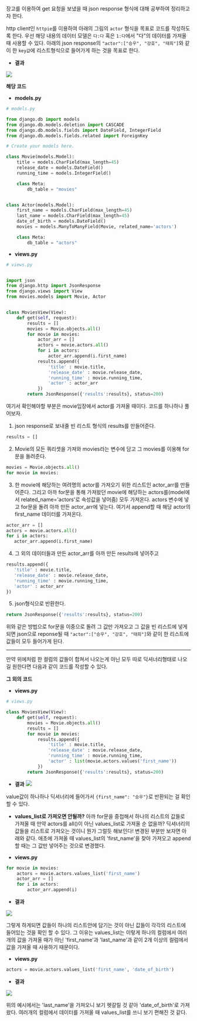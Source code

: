 장고를 이용하여 get 요청을 보냈을 때 json response 형식에 대해 공부하여 정리하고자 한다.

http client인 `httpie`를 이용하여 아래의 그림의 `actor` 형식을 목표로 코드를 작성하도록 한다. 우선 해당 내용의 데이터 모델은 `다:다` 혹은 `1:다`에서 "다"의 데이터를 가져올 때 사용할 수 있다. 아래의 json response의 `"actor":["승우", "강호", "태희"]`와 같이 한 `key값`에 리스트형식으로 들어가게 하는 것을 목표로 한다. 

- **결과**

![](https://images.velog.io/images/anjaekk/post/0c17a947-f89b-4c1c-990e-a5f14e78691e/image.png)

**해당 코드**

- **models.py**
```python
# models.py

from django.db import models
from django.db.models.deletion import CASCADE
from django.db.models.fields import DateField, IntegerField
from django.db.models.fields.related import ForeignKey

# Create your models here.

class Movie(models.Model):
    title = models.CharField(max_length=45)
    release_date = models.DateField()
    running_time = models.IntegerField()

    class Meta:
        db_table = "movies"


class Actor(models.Model):
    first_name = models.CharField(max_length=45)
    last_name = models.CharField(max_length=45)
    date_of_birth = models.DateField()
    movies = models.ManyToManyField(Movie, related_name='actors')

    class Meta:
        db_table = "actors"

```
- **views.py**
```python
# views.py


import json
from django.http import JsonResponse
from django.views import View
from movies.models import Movie, Actor


class MoviesView(View):
    def get(self, request):
        results = []
        movies = Movie.objects.all()
        for movie in movies:
            actor_arr = []
            actors = movie.actors.all()
            for i in actors:
                actor_arr.append(i.first_name)
            results.append({
                'title' : movie.title,
                'release_date' : movie.release_date,
                'running_time' : movie.running_time,
                'actor' : actor_arr
            })
        return JsonResponse({'results':results}, status=200)
```

여기서 확인해야할 부분은 movie입장에서 actor를 가져올 때이다. 코드를 하나하나 풀어보자.

1. json response로 보내줄 빈 리스트 형식의 results를 만들어준다.
```python
results = []
```

2. Movie의 모든 쿼리셋을 가져와 movies라는 변수에 담고 그 movies를 이용해 for문을 돌려준다. 
```python
movies = Movie.objects.all()
for movie in movies:
```

3. 한 movie에 해당하는 여려명의 actor를 가져오기 위한 리스트인 actor_arr를 만들어준다. 그리고 아까 for문을 통해 가져왔던 movie에 해당하는 actors를(model에서 related_name='actors'로 속성값을 넣어줌) 모두 가져온다. actors 변수에 넣고 for문을 돌려 아까 만든 actor_arr에 넣는다. 
여기서 append할 때 해당 actor의 first_name 데이터를 가져온다.
```python
actor_arr = []
actors = movie.actors.all()
for i in actors:
   actor_arr.append(i.first_name)

```

4. 그 외의 데이터들과 만든 actor_arr를 아까 만든 results에 넣어주고
```python
results.append({
   'title' : movie.title,
   'release_date' : movie.release_date,
   'running_time' : movie.running_time,
   'actor' : actor_arr
})

```

5. json형식으로 반환한다.
```python
return JsonResponse({'results':results}, status=200)
```

위와 같은 방법으로 for문을 이중으로 돌려 그 값만 가져오고 그 값을 빈 리스트에 넣게되면 json으로 reponse될 때 `"actor":["승우", "강호", "태희"]`와 같이 한 리스트에 값들이 모두 들어가게 된다.

---

만약 위에처럼 한 컬럼의 값들이 합쳐서 나오는게 아닌 모두 따로 딕셔너리형태로 나오길 원한다면 다음과 같이 코드를 작성할 수 있다.

**그 외의 코드**
- **views.py**
```python
# views.py

class MoviesView(View):
    def get(self, request):
        movies = Movie.objects.all()
        results = []
        for movie in movies:
            results.append({
                'title' : movie.title,
                'release_date' : movie.release_date,
                'running_time' : movie.running_time,
                'actor' : list(movie.actors.values('first_name'))
            })
        return JsonResponse({'results':results}, status=200)
```

- **결과**
![](https://images.velog.io/images/anjaekk/post/d9eb2787-1e44-4217-a695-9a3d70971644/image.png)

value값이 하나하나 딕셔너리에 들어가서 `{first_name": "승우"}`로 반환되는 걸 확인할 수 있다. 

- **values_list로 가져오면 안될까?**
아까 for문을 중첩해서 하나의 리스트의 값들로 가져올 때 만약 actors를 all()이 아닌 values_list로 가져올 순 없을까? 딕셔너리의 값들을 리스트로 가져오는 것이니 뭔가 그럴듯 해보인다! 변경된 부분만 보자면 아래와 같다. 애초에 가져올 때 values_list의 'first_name'을 찾아 가져오고 append할 때는 그 값만 넣어주는 것으로 변경했다.

- **views.py**
```python
for movie in movies:
    actors = movie.actors.values_list('first_name')
    actor_arr = []
    for i in actors:
        actor_arr.append(i)
```

- **결과**

![](https://images.velog.io/images/anjaekk/post/c48223b1-83c3-49d1-b967-9bf0f1f2dee4/image.png)

그렇게 하게되면 값들이 하나의 리스트안에 담기는 것이 아닌 값들이 각각의 리스트에 들어있는 것을 확인 할 수 있다. 
그 이유는 values_list는 이렇게 하나의 컬럼에서 여러개의 값을 가져올 때가 아닌 'first_name'과 'last_name'과 같이 2개 이상의 컬럼에서 값을 가져올 때 사용하기 때문이다. 

- **views.py**
```python
actors = movie.actors.values_list('first_name', 'date_of_birth')
```

- **결과**

![](https://images.velog.io/images/anjaekk/post/a11e6c30-59f4-485a-8d66-059fff7a13f7/image.png)

위의 예시에서는 'last_name'을 가져오니 보기 헷갈릴 것 같아 'date_of_birth'로 가져왔다. 여러개의 컬럼에서 데이터를 가져올 때 values_list를 쓰니 보기 편해진 것 같다.
